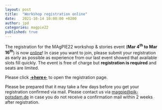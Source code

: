 ```yaml
---
layout: post
title:  "Workshop registration online"
date:   2021-10-14 10:00:00 +0200
author: jpd
categories: magpie22
published: true
---
```


The registration for the MAgPIE22 workshop & stories event (**Mar 4<sup>th</sup> to Mar 16<sup>th</sup>**) is now [online](../../../register)! In case you want to join, please submit your registration as early as possible as experience from our last event showed that available slots fill quickly. The event is free of charge but **registration is required** and seats are limited.

Please click **[->here<-](../../../register)** to open the registration page.

Please be prepared that it may take a few days before you get your registration confirmed via mail. Please contact us via <magpie@pik-potsdam.de> in case you do not receive a confirmation mail within 2 weeks after registration.
